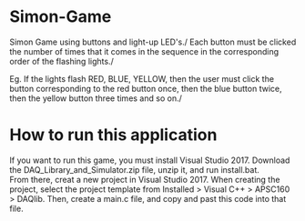 # Simon-Game
Simon Game using buttons and light-up LED's./
Each button must be clicked the number of times that it comes in the sequence in the corresponding order of the flashing lights./

Eg. If the lights flash RED, BLUE, YELLOW, then the user must click the button corresponding to the red button once, then the blue button twice, then the yellow button three times and so on./


# How to run this application
If you want to run this game, you must install Visual Studio 2017. Download the DAQ_Library_and_Simulator.zip file, unzip it, and run install.bat.\
From there, creat a new project in Visual Studio 2017. When creating the project, select the project template from Installed > Visual C++ > APSC160 > DAQlib. Then, create a main.c file, and copy and past this code into that file.
